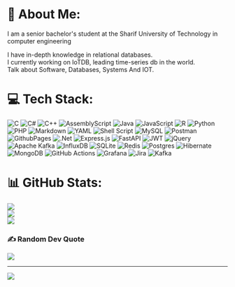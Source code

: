 # 💫 About Me:
I am a senior bachelor's student at the Sharif University of Technology in computer engineering
<!---
<br>I am a senior software engineer at Digikala (the most prominent e-commerce in the Middle East) with more than three years of experience<be>
-->
I have in-depth knowledge in relational databases.<br>I currently working on IoTDB, leading time-series db in the world. 
<br> Talk about Software, Databases, Systems And IOT.

<!---
 ## 🌐 Socials:
<> [![LinkedIn](https://img.shields.io/badge/LinkedIn-%230077B5.svg?logo=linkedin&logoColor=white)]([Hossein Aghaei](https://www.linkedin.com/in/hossein-aghaei-araei/)) 
-->

# 💻 Tech Stack:
![C](https://img.shields.io/badge/c-%2300599C.svg?style=for-the-badge&logo=c&logoColor=white) ![C#](https://img.shields.io/badge/c%23-%23239120.svg?style=for-the-badge&logo=csharp&logoColor=white) ![C++](https://img.shields.io/badge/c++-%2300599C.svg?style=for-the-badge&logo=c%2B%2B&logoColor=white) ![AssemblyScript](https://img.shields.io/badge/assembly%20script-%23000000.svg?style=for-the-badge&logo=assemblyscript&logoColor=white) ![Java](https://img.shields.io/badge/java-%23ED8B00.svg?style=for-the-badge&logo=openjdk&logoColor=white) ![JavaScript](https://img.shields.io/badge/javascript-%23323330.svg?style=for-the-badge&logo=javascript&logoColor=%23F7DF1E) ![R](https://img.shields.io/badge/r-%23276DC3.svg?style=for-the-badge&logo=r&logoColor=white) ![Python](https://img.shields.io/badge/python-3670A0?style=for-the-badge&logo=python&logoColor=ffdd54) ![PHP](https://img.shields.io/badge/php-%23777BB4.svg?style=for-the-badge&logo=php&logoColor=white) ![Markdown](https://img.shields.io/badge/markdown-%23000000.svg?style=for-the-badge&logo=markdown&logoColor=white) ![YAML](https://img.shields.io/badge/yaml-%23ffffff.svg?style=for-the-badge&logo=yaml&logoColor=151515) ![Shell Script](https://img.shields.io/badge/shell_script-%23121011.svg?style=for-the-badge&logo=gnu-bash&logoColor=white) ![MySQL](https://img.shields.io/badge/mysql-4479A1.svg?style=for-the-badge&logo=mysql&logoColor=white) ![Postman](https://img.shields.io/badge/Postman-FF6C37?style=for-the-badge&logo=postman&logoColor=white) ![GithubPages](https://img.shields.io/badge/github%20pages-121013?style=for-the-badge&logo=github&logoColor=white) ![.Net](https://img.shields.io/badge/.NET-5C2D91?style=for-the-badge&logo=.net&logoColor=white) ![Express.js](https://img.shields.io/badge/express.js-%23404d59.svg?style=for-the-badge&logo=express&logoColor=%2361DAFB) ![FastAPI](https://img.shields.io/badge/FastAPI-005571?style=for-the-badge&logo=fastapi) ![JWT](https://img.shields.io/badge/JWT-black?style=for-the-badge&logo=JSON%20web%20tokens) ![jQuery](https://img.shields.io/badge/jquery-%230769AD.svg?style=for-the-badge&logo=jquery&logoColor=white) ![Apache Kafka](https://img.shields.io/badge/Apache%20Kafka-000?style=for-the-badge&logo=apachekafka) ![InfluxDB](https://img.shields.io/badge/InfluxDB-22ADF6?style=for-the-badge&logo=InfluxDB&logoColor=white) ![SQLite](https://img.shields.io/badge/sqlite-%2307405e.svg?style=for-the-badge&logo=sqlite&logoColor=white) ![Redis](https://img.shields.io/badge/redis-%23DD0031.svg?style=for-the-badge&logo=redis&logoColor=white) ![Postgres](https://img.shields.io/badge/postgres-%23316192.svg?style=for-the-badge&logo=postgresql&logoColor=white) ![Hibernate](https://img.shields.io/badge/Hibernate-59666C?style=for-the-badge&logo=Hibernate&logoColor=white) ![MongoDB](https://img.shields.io/badge/MongoDB-%234ea94b.svg?style=for-the-badge&logo=mongodb&logoColor=white) ![GitHub Actions](https://img.shields.io/badge/github%20actions-%232671E5.svg?style=for-the-badge&logo=githubactions&logoColor=white) ![Grafana](https://img.shields.io/badge/grafana-%23F46800.svg?style=for-the-badge&logo=grafana&logoColor=white) ![Jira](https://img.shields.io/badge/jira-%230A0FFF.svg?style=for-the-badge&logo=jira&logoColor=white) ![Kafka](https://img.shields.io/badge/Apache_Kafka-231F20?style=for-the-badge&logo=apache-kafka&logoColor=white)
# 📊 GitHub Stats:
![](https://github-readme-stats.vercel.app/api?username=hoseinaghaei&theme=dark&hide_border=false&include_all_commits=true&count_private=true)<br/>
![](https://github-readme-streak-stats.herokuapp.com/?user=hoseinaghaei&theme=dark&hide_border=false)<br/>
![](https://github-readme-stats.vercel.app/api/top-langs/?username=hoseinaghaei&theme=dark&hide_border=false&include_all_commits=true&count_private=true&layout=compact)

### ✍️ Random Dev Quote
![](https://quotes-github-readme.vercel.app/api?type=horizontal&theme=radical)

---
[![](https://visitcount.itsvg.in/api?id=hoseinaghaei&icon=0&color=0)](https://visitcount.itsvg.in)

<!-- Proudly created with GPRM ( https://gprm.itsvg.in ) -->
